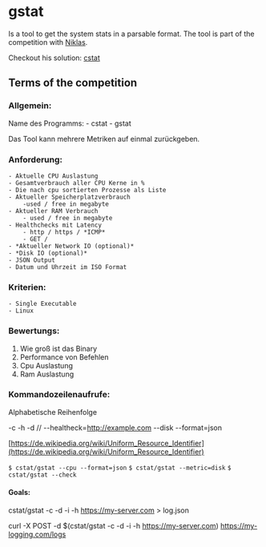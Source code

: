 # gstat

Is a tool to get the system stats in a parsable format.
The tool is part of the competition with [Niklas](https://github.com/nhh).

Checkout his solution: [cstat](https://github.com/nhh/cstat)

## Terms of the competition

### Allgemein:

Name des Programms: 
    - cstat 
    - gstat

Das Tool kann mehrere Metriken auf einmal zurückgeben.

### Anforderung:

    - Aktuelle CPU Auslastung
    - Gesamtverbrauch aller CPU Kerne in %
    - Die nach cpu sortierten Prozesse als Liste
    - Aktueller Speicherplatzverbrauch
        -used / free in megabyte
    - Aktueller RAM Verbrauch
        - used / free in megabyte
    - Healthchecks mit Latency
        - http / https / *ICMP*
        - GET /
    - *Aktueller Network IO (optional)*
    - *Disk IO (optional)*
    - JSON Output
    - Datum und Uhrzeit im ISO Format

### Kriterien:

    - Single Executable
    - Linux

### Bewertungs:

1. Wie groß ist das Binary
2. Performance von Befehlen
3. Cpu Auslastung
4. Ram Auslastung

### Kommandozeilenaufrufe:

Alphabetische Reihenfolge

-c -h -d // --healtheck=http://example.com --disk --format=json

[https://de.wikipedia.org/wiki/Uniform_Resource_Identifier](https://de.wikipedia.org/wiki/Uniform_Resource_Identifier)

`$ cstat/gstat --cpu --format=json`
`$ cstat/gstat --metric=disk`
`$ cstat/gstat --check`

#### Goals:

cstat/gstat -c -d -i -h https://my-server.com > log.json

curl -X POST -d $(cstat/gstat -c -d -i -h https://my-server.com) https://my-logging.com/logs

